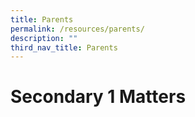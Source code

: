 ```yaml
---
title: Parents
permalink: /resources/parents/
description: ""
third_nav_title: Parents
---
```


# **Secondary 1 Matters**












